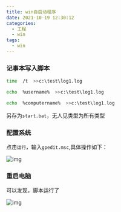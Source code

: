 ```yaml
---
title: win自启动程序
date: 2021-10-19 12:30:12
categories:
  - 工程
  - win
tags:
  - win
---
```


### 记事本写入脚本

```bash
time  /t  >>c:\test\log1.log

echo  %username%  >>c:\test\log1.log

echo  %computername%  >>c:\test\log1.log
```

另存为`start.bat`，无人见类型为所有类型

### 配置系统

点击`运行`，输入`gpedit.msc`,具体操作如下：

![img](https://img-blog.csdnimg.cn/20190304120752202.png?x-oss-process=image/watermark,type_ZmFuZ3poZW5naGVpdGk,shadow_10,text_aHR0cHM6Ly9ibG9nLmNzZG4ubmV0L3dlaXhpbl80MzYyNTU3Nw==,size_16,color_FFFFFF,t_70)

### 重启电脑

可以发现，脚本运行了

![img](https://img-blog.csdnimg.cn/20190304120752279.png?x-oss-process=image/watermark,type_ZmFuZ3poZW5naGVpdGk,shadow_10,text_aHR0cHM6Ly9ibG9nLmNzZG4ubmV0L3dlaXhpbl80MzYyNTU3Nw==,size_16,color_FFFFFF,t_70)

